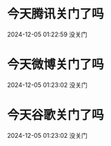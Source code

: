 # 今天腾讯关门了吗

2024-12-05 01:22:59 没关门

# 今天微博关门了吗

2024-12-05 01:23:02 没关门

# 今天谷歌关门了吗

2024-12-05 01:23:02 没关门

